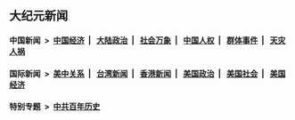 ## 大纪元新闻

#### 中国新闻 &nbsp;>&nbsp; [中国经济](indexes/ncid283/README.md?10150445) &nbsp;| &nbsp; [大陆政治](indexes/ncid277/README.md?10150445) &nbsp;| &nbsp; [社会万象](indexes/ncid282/README.md?10150445) &nbsp;| &nbsp; [中国人权](indexes/ncid278/README.md?10150445) &nbsp;| &nbsp; [群体事件](indexes/ncid279/README.md?10150445) &nbsp;| &nbsp; [天灾人祸](indexes/ncid280/README.md?10150445)

#### 国际新闻 &nbsp;>&nbsp; [美中关系](indexes/nf1412576/README.md?10150445) &nbsp;| &nbsp; [台湾新闻](indexes/ncid1349361/README.md?10150445) &nbsp;| &nbsp; [香港新闻](indexes/ncid1349362/README.md?10150445) &nbsp;| &nbsp; [美国政治](indexes/ncid1078159/README.md?10150445) &nbsp;| &nbsp; [美国社会](indexes/ncid1078160/README.md?10150445) &nbsp;| &nbsp; [美国经济](indexes/ncid1078158/README.md?10150445)

#### 特别专题 &nbsp;>&nbsp; [中共百年历史](https://github.com/easy2view/epoch-special/blob/master/README.md?10150445)  
